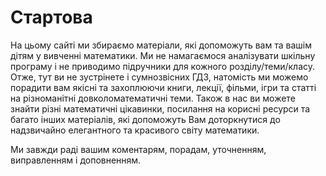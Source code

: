 # Стартова

На цьому сайті ми збираємо матеріали, які допоможуть вам та вашім дітям у вивченні математики. Ми не намагаємося аналізувати шкільну програму і не приводимо підручники для кожного розділу/теми/класу. Отже, тут ви не зустрінете і сумнозвісних ГДЗ, натомість ми можемо порадити вам якісні та захоплюючи книги, лекції, фільми, ігри та статті на різноманітні довколоматематичні теми. Також в нас ви можете знайти різні математичні цікавинки, посилання на корисні ресурси та багато інших матеріалів, які допоможуть Вам доторкнутися до надзвичайно елегантного та красивого світу математики.

Ми завжди раді вашим коментарям, порадам, уточненням, виправленням і доповненням.

